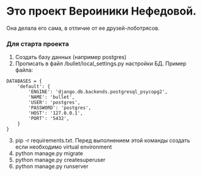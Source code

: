 # Это проект Вероиники Нефедовой. 
Она делала его сама, в отличие от ее друзей-лоботрясов.
### Для старта проекта

1. Создать базу данных (например postgres)
2. Прописать в файл /bullet/local_settings.py настройки БД. Пример файла:
```
DATABASES = {
    'default': {
        'ENGINE': 'django.db.backends.postgresql_psycopg2',
        'NAME': 'bullet',
        'USER': 'postgres',
        'PASSWORD': 'postgres',
        'HOST': '127.0.0.1',
        'PORT': '5432',
    }
}
```
3. pip -r requirements.txt. Перед выполнением этой команды создать если необходимо virtual environment
4. python manage.py migrate
5. python manage.py createsuperuser
6. python manage.py runserver



